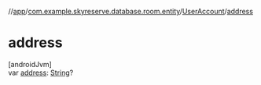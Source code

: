 //[app](../../../index.md)/[com.example.skyreserve.database.room.entity](../index.md)/[UserAccount](index.md)/[address](address.md)

# address

[androidJvm]\
var [address](address.md): [String](https://kotlinlang.org/api/latest/jvm/stdlib/kotlin/-string/index.html)?
